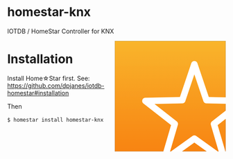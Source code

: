 # homestar-knx
IOTDB / HomeStar Controller for KNX

<img src="https://github.com/dpjanes/iotdb-homestar/blob/master/docs/HomeStar.png" align="right" />

# Installation

Install Home☆Star first. 
See: https://github.com/dpjanes/iotdb-homestar#installation

Then

    $ homestar install homestar-knx
